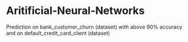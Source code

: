 # Aritificial-Neural-Networks
Prediction on bank_customer_churn (dataset) with above 90% accuracy and on default_credit_card_client (dataset)
